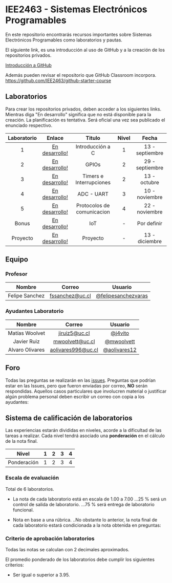 # IEE2463 - Sistemas Electrónicos Programables

En este repositorio encontrarás recursos importantes sobre Sistemas Electrónicos Programables como laboratorios y pautas. 

El siguiente link, es una introducción al uso de GitHub y a la creación de los repositorios privados.

[Introducción a GitHub](https://github.com/IEE2463/classroom/blob/master/Material%20de%20apoyo/GitHub/Introducción%20a%20GitHub.pdf)

Además pueden revisar el repositorio que GitHub Classroom incorpora. https://github.com/IEE2463/github-starter-course


## Laboratorios

Para crear los repositorios privados, deben acceder a los siguientes links. Mientras diga "En desarrollo" significa que no está disponible para la creación.
La planificación es tentativa. Será oficial una vez sea publicado el enunciado respectivo.

| Laboratorio |                         Enlace                        | Titulo 			| Nivel |   Fecha     |
|:-----------:|:-----------------------------------------------------:|:--------------:	| :---: |:-----------:|
|      1      | [En desarrollo!](https://github.com/IEE2463/classroom) | Introducción a C  	| 	1	| 13 - septiembre  |
| 	   2 	  | [En desarrollo!](https://github.com/IEE2463/classroom) | GPIOs |	2	| 29 - septiembre |
| 	   3 	  | [En desarrollo!](https://github.com/IEE2463/classroom) | Timers e Interrupciones       |	2	| 13 - octubre |
| 	   4 	  | [En desarrollo!](https://github.com/IEE2463/classroom) | ADC - UART		|	3	| 10 - noviembre  |
| 	   5 	  | [En desarrollo!](https://github.com/IEE2463/classroom) | Protocolos de comunicacion|	4	| 22 - noviembre  |
| 	   Bonus	  | [En desarrollo!](https://github.com/IEE2463/classroom) | IoT		|	-	| Por definir  |
|  Proyecto	  | [En desarrollo!](https://github.com/IEE2463/classroom)|  Proyecto		|	-	| 13 - diciembre  |


## Equipo

### Profesor
| Nombre |	Correo 	| Usuario |
|:------:|:--------:|:-------:|
| Felipe Sanchez | fssanchez@uc.cl | [@felipesanchezvaras](https://github.com/felipesanchezvaras) |

### Ayudantes Laboratorio

| Nombre |	Correo 	| Usuario |
|:------:|:--------:|:-------:|
| Matías Woolvet | jiruiz5@uc.cl	 | [@j4vito](https://github.com/j4vito) |
| Javier Ruiz |  mwoolvett@uc.cl  | [@mwoolvett](https://github.com/fer-guzman) | 
| Alvaro Olivares| aolivares996@uc.cl	 | [@aolivares12](https://github.com/aolivares12) | 


## Foro

Todas las preguntas se realizarán en las [issues](../../issues). Preguntas que podrían estar en las Issues, pero que fueron enviadas por correo, **NO** serán respondidas. Aquellos casos particulares que involucren material o justificar algún problema personal deben escribir un correo con copia a los ayudantes:

## Sistema de calificación de laboratorios

Las experiencias estarán divididas en niveles, acorde a la dificultad de las tareas a realizar. Cada nivel tendrá asociado una **ponderación** en el cálculo de la nota final.


| Nivel			| 1  	|  2 	|  3 	|  4 	| 
|:-:			|:-:	|---	|---	|---	|
| Ponderación 	| 1		| 2 	| 3		| 4		|



### Escala de evaluación

Total de 6 laboratorios.

+ La nota de cada laboratorio está en escala de 1.00 a 7.00
...25 % será un control de salida de laboratorio. 
...75 % será entrega de laboratorio funcional.


+ Nota en base a una rúbrica.
..No obstante lo anterior, la nota final de cada laboratorio estará condicionada a la nota obtenida en preguntas:


### Criterio de aprobación laboratorios

Todas las notas se calculan con 2 decimales aproximados.

El promedio ponderado de los laboratorios debe cumplir los siguientes criterios:
- Ser igual o superior a 3.95.


